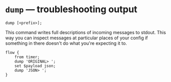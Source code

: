 # `dump` — troubleshooting output

    dump [<prefix>];

This command writes full descriptions of incoming messages to stdout.
This way you can inspect messages at particular places of your config
if something in there doesn't do what you're expecting it to.

    flow {
        from timer;
        dump 'ORIGINAL> ';
        set $payload json;
        dump 'JSON> ';
    }
